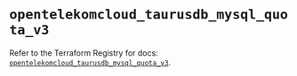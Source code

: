 # `opentelekomcloud_taurusdb_mysql_quota_v3`

Refer to the Terraform Registry for docs: [`opentelekomcloud_taurusdb_mysql_quota_v3`](https://registry.terraform.io/providers/opentelekomcloud/opentelekomcloud/1.36.50/docs/resources/taurusdb_mysql_quota_v3).
